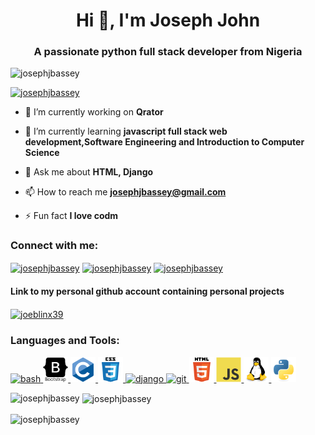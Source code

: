 <h1 align="center">Hi 👋, I'm Joseph John</h1>
<h3 align="center">A passionate python full stack developer from Nigeria</h3>

<p align="left"> <img src="https://komarev.com/ghpvc/?username=josephjbassey&label=Profile%20views&color=0e75b6&style=flat" alt="josephjbassey" /> </p>

<p align="left"> <a href="https://twitter.com/josephjbassey" target="blank"><img src="https://img.shields.io/twitter/follow/josephjbassey?logo=twitter&style=for-the-badge" alt="josephjbassey" /></a> </p>

- 🔭 I’m currently working on **Qrator**

- 🌱 I’m currently learning **javascript full stack web development,Software Engineering and Introduction to Computer Science**

<!-- - 👨‍💻 All of my projects are available at <a href="https:github.com/joeblinx39" target="blank">github.com/joeblinx39</a> -->

- 💬 Ask me about **HTML, Django**

- 📫 How to reach me **josephjbassey@gmail.com**

- ⚡ Fun fact **I love codm**

<h3 align="left">Connect with me:</h3>
<p align="left">
<a href="https://twitter.com/josephjbassey" target="blank"><img align="center" src="https://raw.githubusercontent.com/rahuldkjain/github-profile-readme-generator/master/src/images/icons/Social/twitter.svg" alt="josephjbassey" height="30" width="40" /></a>
<a href="https://linkedin.com/in/josephjbassey" target="blank"><img align="center" src="https://raw.githubusercontent.com/rahuldkjain/github-profile-readme-generator/master/src/images/icons/Social/linked-in-alt.svg" alt="josephjbassey" height="30" width="40" /></a>
<a href="https://instagram.com/josephjbassey" target="blank"><img align="center" src="https://raw.githubusercontent.com/rahuldkjain/github-profile-readme-generator/master/src/images/icons/Social/instagram.svg" alt="josephjbassey" height="30" width="40" /></a>
  <h4 align="left">Link to my personal github account containing personal projects</h4>
<a href="https://github.com/joeblinx39" target="blank"><img align="center" src="https://raw.githubusercontent.com/rahuldkjain/github-profile-readme-generator/master/src/images/icons/Social/github.svg" alt="joeblinx39" height="30" width="40" /></a>
</p>

<h3 align="left">Languages and Tools:</h3>
<p align="left"> <a href="https://www.gnu.org/software/bash/" target="_blank" rel="noreferrer"> <img src="https://www.vectorlogo.zone/logos/gnu_bash/gnu_bash-icon.svg" alt="bash" width="40" height="40"/> </a> <a href="https://getbootstrap.com" target="_blank" rel="noreferrer"> <img src="https://raw.githubusercontent.com/devicons/devicon/master/icons/bootstrap/bootstrap-plain-wordmark.svg" alt="bootstrap" width="40" height="40"/> </a> <a href="https://www.cprogramming.com/" target="_blank" rel="noreferrer"> <img src="https://raw.githubusercontent.com/devicons/devicon/master/icons/c/c-original.svg" alt="c" width="40" height="40"/> </a> <a href="https://www.w3schools.com/css/" target="_blank" rel="noreferrer"> <img src="https://raw.githubusercontent.com/devicons/devicon/master/icons/css3/css3-original-wordmark.svg" alt="css3" width="40" height="40"/> </a> <a href="https://www.djangoproject.com/" target="_blank" rel="noreferrer"> <img src="https://cdn.worldvectorlogo.com/logos/django.svg" alt="django" width="40" height="40"/> </a> <a href="https://git-scm.com/" target="_blank" rel="noreferrer"> <img src="https://www.vectorlogo.zone/logos/git-scm/git-scm-icon.svg" alt="git" width="40" height="40"/> </a> <a href="https://www.w3.org/html/" target="_blank" rel="noreferrer"> <img src="https://raw.githubusercontent.com/devicons/devicon/master/icons/html5/html5-original-wordmark.svg" alt="html5" width="40" height="40"/> </a> <a href="https://developer.mozilla.org/en-US/docs/Web/JavaScript" target="_blank" rel="noreferrer"> <img src="https://raw.githubusercontent.com/devicons/devicon/master/icons/javascript/javascript-original.svg" alt="javascript" width="40" height="40"/> </a> <a href="https://www.linux.org/" target="_blank" rel="noreferrer"> <img src="https://raw.githubusercontent.com/devicons/devicon/master/icons/linux/linux-original.svg" alt="linux" width="40" height="40"/> </a>  <a href="https://www.python.org" target="_blank" rel="noreferrer"> <img src="https://raw.githubusercontent.com/devicons/devicon/master/icons/python/python-original.svg" alt="python" width="40" height="40"/> </a>  </p>

<p><img align="left" src="https://github-readme-stats.vercel.app/api/top-langs?username=josephjbassey&show_icons=true&locale=en&layout=compact" alt="josephjbassey" /></p>

<p>&nbsp;<img align="center" src="https://github-readme-stats.vercel.app/api?username=josephjbassey&show_icons=true&locale=en" alt="josephjbassey" /></p>

<p><img align="center" src="https://github-readme-streak-stats.herokuapp.com/?user=josephjbassey&" alt="josephjbassey" /></p>
